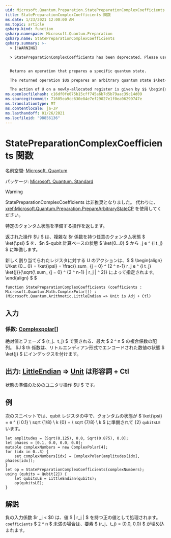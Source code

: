 ```yaml
---
uid: Microsoft.Quantum.Preparation.StatePreparationComplexCoefficients
title: StatePreparationComplexCoefficients 関数
ms.date: 1/23/2021 12:00:00 AM
ms.topic: article
qsharp.kind: function
qsharp.namespace: Microsoft.Quantum.Preparation
qsharp.name: StatePreparationComplexCoefficients
qsharp.summary: >-
  > [!WARNING]

  > StatePreparationComplexCoefficients has been deprecated. Please use <xref:Microsoft.Quantum.Preparation.PrepareArbitraryStateCP> instead.


  Returns an operation that prepares a specific quantum state.

  The returned operation $U$ prepares an arbitrary quantum state $\ket{\psi}$ with complex coefficients $r_j e^{i t_j}$ from the $n$-qubit computational basis state $\ket{0...0}$.

  The action of U on a newly-allocated register is given by $$ \begin{align} U\ket{0...0}=\ket{\psi}=\frac{\sum_{j=0}^{2^n-1}r_j e^{i t_j}\ket{j}}{\sqrt{\sum_{j=0}^{2^n-1}|r_j|^2}}. \end{align} $$
ms.openlocfilehash: c16df0fe075b15cff745a6b7d5b79aac39c14d09
ms.sourcegitcommit: 71605ea9cc630e84e7ef29027e1f0ea06299747e
ms.translationtype: MT
ms.contentlocale: ja-JP
ms.lasthandoff: 01/26/2021
ms.locfileid: "98856136"
---
```

# <a name="statepreparationcomplexcoefficients-function"></a>StatePreparationComplexCoefficients 関数

名前空間: [Microsoft. Quantum](xref:Microsoft.Quantum.Preparation)

パッケージ: [Microsoft. Quantum. Standard](https://nuget.org/packages/Microsoft.Quantum.Standard)


> [!WARNING]
> StatePreparationComplexCoefficients は非推奨となりました。 代わりに、<xref:Microsoft.Quantum.Preparation.PrepareArbitraryStateCP> を使用してください。

特定のクォンタム状態を準備する操作を返します。

返された操作 $U $ は、複雑な $r 係数を持つ任意のクォンタム状態 $ \ket{\psi} $ を、$n $-qubit 計算ベースの状態 $ \ket{0...0} $ から _j e ^ {i t_j} $ に準備します。

新しく割り当てられたレジスタに対する U のアクションは、$ $ \begin{align} U\ket {0... 0} = \ket{\psi} = \frac{\ sum_ {j = 0} ^ {2 ^ n-1} r_j e ^ {i t_j} \ket{j}}{\sqrt{\ sum_ {j = 0} ^ {2 ^ n-1} | r_j | ^ 2}} によって指定されます。
\end{align} $ $

```qsharp
function StatePreparationComplexCoefficients (coefficients : Microsoft.Quantum.Math.ComplexPolar[]) : (Microsoft.Quantum.Arithmetic.LittleEndian => Unit is Adj + Ctl)
```


## <a name="input"></a>入力

### <a name="coefficients--complexpolar"></a>係数: [Complexpolar](xref:Microsoft.Quantum.Math.ComplexPolar)[]

絶対値とフェーズ $ (r_j、t_j) $ で表される、最大 $ 2 ^ n $ の複合係数の配列。 $J $ th 係数は、リトルエンディアン形式でエンコードされた数値の状態 $ \ket{j} $ にインデックスを付けます。



## <a name="output--littleendian--unit--is-adj--ctl"></a>出力: [LittleEndian](xref:Microsoft.Quantum.Arithmetic.LittleEndian) => [Unit](xref:microsoft.quantum.lang-ref.unit)  は形容詞 + Ctl

状態の準備のためのユニタリ操作 $U $ です。

## <a name="example"></a>例

次のスニペットでは、qubit レジスタの中で、クォンタムの状態が $ \ket{\psi} = e ^ {i 0.1} \ sqrt {1/8} \ k {0} + \ sqrt {7/8} \ k $ に準備されて {2} `qubitsLE` います。

```qsharp
let amplitudes = [Sqrt(0.125), 0.0, Sqrt(0.875), 0.0];
let phases = [0.1, 0.0, 0.0, 0.0];
mutable complexNumbers = new ComplexPolar[4];
for (idx in 0..3) {
    set complexNumbers[idx] = ComplexPolar(amplitudes[idx], phases[idx]);
}
let op = StatePreparationComplexCoefficients(complexNumbers);
using (qubits = Qubit[2]) {
    let qubitsLE = LittleEndian(qubits);
    op(qubitsLE);
}
```

## <a name="remarks"></a>解説

負の入力係数 $r _j < $0 は、値 $ | r_j | $ を持つ正の値として処理されます。 `coefficients` $ 2 ^ n $ 未満の場合は、要素 $ (r_j、t_j) = (0.0, 0.0) $ が埋め込まれます。
